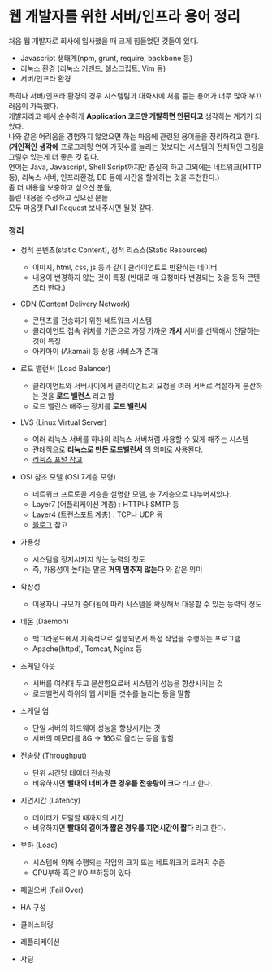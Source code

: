 # 웹 개발자를 위한 서버/인프라 용어 정리
처음 웹 개발자로 회사에 입사했을 때 크게 힘들었던 것들이 있다. <br/>
* Javascript 생태계(npm, grunt, require, backbone 등)
* 리눅스 환경 (리눅스 커맨드, 쉘스크립트, Vim 등)
* 서버/인프라 환경

특히나 서버/인프라 환경의 경우 시스템팀과 대화시에 처음 듣는 용어가 너무 많아 부끄러움이 가득했다. <br/>
개발자라고 해서 순수하게 **Application 코드만 개발하면 안된다고** 생각하는 계기가 되었다. <br/>
나와 같은 어려움을 경험하지 않았으면 하는 마음에 관련된 용어들을 정리하려고 한다. <br/>
(**개인적인 생각에** 프로그래밍 언어 가짓수를 늘리는 것보다는 시스템의 전체적인 그림을 그릴수 있는게 더 좋은 것 같다.<br/>
언어는 Java, Javascript, Shell Script까지만 충실히 하고 그외에는 네트워크(HTTP 등), 리눅스 서버, 인프라환경, DB 등에 시간을 할애하는 것을 추천한다.) <br/>
좀 더 내용을 보충하고 싶으신 분들, <br/>
틀린 내용을 수정하고 싶으신 분들 <br/>
모두 마음껏 Pull Request 보내주시면 될것 같다.<br/>

### 정리
* 정적 콘텐츠(static Content), 정적 리소스(Static Resources)
  - 이미지, html, css, js 등과 같이 클라이언트로 반환하는 데이터
  - 내용이 변경하지 않는 것이 특징 (반대로 매 요청마다 변경되는 것을 동적 콘텐츠라 한다.)

* CDN (Content Delivery Network)
  - 콘텐츠를 전송하기 위한 네트워크 시스템
  - 클라이언트 접속 위치를 기준으로 가장 가까운 **캐시** 서버를 선택해서 전달하는 것이 특징
  - 아카마이 (Akamai) 등 상용 서비스가 존재

* 로드 밸런서 (Load Balancer)
  - 클라이언트와 서버사이에서 클라이언트의 요청을 여러 서버로 적절하게 분산하는 것을 **로드 밸런스** 라고 함
  - 로드 밸런스 해주는 장치를 **로드 밸런서**

* LVS (Linux Virtual Server)
  - 여러 리눅스 서버를 하나의 리눅스 서버처럼 사용할 수 있게 해주는 시스템
  - 관례적으로 **리눅스로 만든 로드밸런서** 의 의미로 사용된다.
  - [리눅스 포털 참고](https://www.linux.co.kr/home/lecture/index.php?cateNo=&secNo=&theNo=&leccode=10904)

* OSI 참조 모델 (OSI 7계층 모형)
  - 네트워크 프로토콜 계층을 설명한 모델, 총 7계층으로 나누어져있다.
  - Layer7 (어플리케이션 계층) : HTTP나 SMTP 등
  - Layer4 (트랜스포트 계층) : TCP나 UDP 등
  - [블로그](http://freeism.web-bi.net/tc/657) 참고
* 가용성
  - 시스템을 정지시키지 않는 능력의 정도
  - 즉, 가용성이 높다는 말은 **거의 멈추지 않는다** 와 같은 의미

* 확장성
  - 이용자나 규모가 증대됨에 따라 시스템을 확장해서 대응할 수 있는 능력의 정도

* 데몬 (Daemon)
  - 백그라운드에서 지속적으로 실행되면서 특정 작업을 수행하는 프로그램
  - Apache(httpd), Tomcat, Nginx 등

* 스케일 아웃
  - 서버를 여러대 두고 분산함으로써 시스템의 성능을 향상시키는 것
  - 로드밸런서 하위의 웹 서버들 갯수를 늘리는 등을 말함

* 스케일 업
  - 단일 서버의 하드웨어 성능을 향상시키는 것
  - 서버의 메모리를 8G -> 16G로 올리는 등을 말함

* 전송량 (Throughput)
  - 단위 시간당 데이터 전송량
  - 비유하자면 **빨대의 너비가 큰 경우를 전송량이 크다** 라고 한다.

* 지연시간 (Latency)
  - 데이터가 도달할 때까지의 시간
  - 비유하자면 **빨대의 길이가 짧은 경우를 지연시간이 짧다** 라고 한다.

* 부하 (Load)
  - 시스템에 의해 수행되는 작업의 크기 또는 네트워크의 트래픽 수준
  - CPU부하 혹은 I/O 부하등이 있다.

* 페일오버 (Fail Over)
* HA 구성

* 클러스터링

* 레플리케이션

* 샤딩
